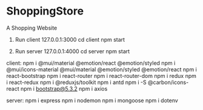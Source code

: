 # ShoppingStore

A Shopping Website

1. Run client 127.0.0.1:3000
   cd client
   npm start

2. Run server 127.0.0.1:4000
   cd server
   npm start

client:
npm i @mui/material @emotion/react @emotion/styled
npm i @mui/icons-material @mui/material @emotion/styled @emotion/react
npm i react-bootstrap
npm i react-router
npm i react-router-dom
npm i redux
npm i react-redux
npm i @reduxjs/toolkit
npm i antd
npm i -S @carbon/icons-react
npm i bootstrap@5.3.2
npm i axios

server:
npm i express
npm i nodemon
npm i mongoose
npm i dotenv
